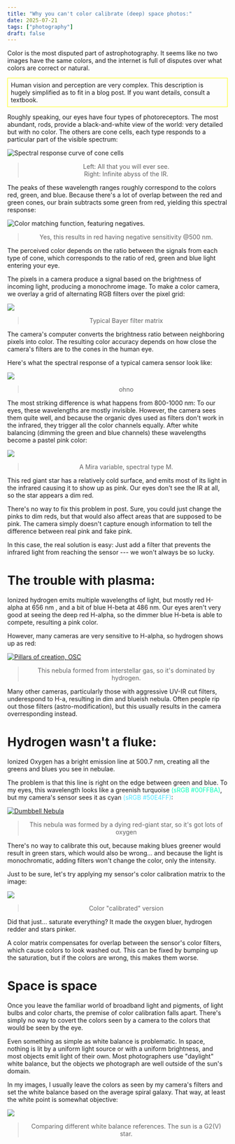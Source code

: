 ```yaml
---
title: "Why you can't color calibrate (deep) space photos:"
date: 2025-07-21
tags: ["photography"]
draft: false
---
```


Color is the most disputed part of astrophotography. 
It seems like no two images have the same colors, and the internet is full of disputes over what colors are correct or natural. 

<!-- Meat -->

<div style="border: 1px solid; border-color: yellow; padding: 0.5em;">
Human vision and perception are very complex.
This description is hugely simplified as to fit in a blog post.
If you want details, consult a textbook.
</div>

Roughly speaking, our eyes have four types of photoreceptors.
The most abundant, rods, provide a black-and-white view of the world: very detailed but with no color.
The others are cone cells, each type responds to a particular part of the visible spectrum:

![Spectral response curve of cone cells](cone.png)
> <center>Left: All that you will ever see.<br>Right: Infinite abyss of the IR.</center>

The peaks of these wavelength ranges roughly correspond to the colors red, green, and blue.
Because there's a lot of overlap between the red and green cones, our brain subtracts some green from red, yielding this spectral response:

![Color matching function, featuring negatives.](cmf.png)
> <center>Yes, this results in red having negative sensitivity @500 nm. </center>

The perceived color depends on the ratio between the signals from each type of cone, which corresponds to the ratio of red, green and blue light entering your eye.

<!-- Robots -->

The pixels in a camera produce a signal based on the brightness of incoming light, producing a monochrome image.
To make a color camera, we overlay a grid of alternating RGB filters over the pixel grid:

![](bayer.png)
> <center>Typical Bayer filter matrix</center>

The camera's computer converts the brightness ratio between neighboring pixels into color.
The resulting color accuracy depends on how close the camera's filters are to the cones in the human eye. 

Here's what the spectral response of a typical camera sensor look like:

![](imx533.png)
> <center> ohno </center>

<!-- IR -->

The most striking difference is what happens from 800-1000 nm:
To our eyes, these wavelengths are mostly invisible.
However, the camera sees them quite well, and because the organic dyes used as filters don't work in the infrared, they trigger all the color channels equally.
After white balancing (dimming the green and blue channels) these wavelengths become a pastel pink color:

![](purple_star.jpg)
> <center>A Mira variable, spectral type M.</center>

This red giant star has a relatively cold surface, and emits most of its light in the infrared causing it to show up as pink.
Our eyes don't see the IR at all, so the star appears a dim red.

There's no way to fix this problem in post. 
Sure, you could just change the pinks to dim reds, but that would also affect areas that are supposed to be pink.
The camera simply doesn't capture enough information to tell the difference between real pink and fake pink.

In this case, the real solution is easy: Just add a filter that prevents the infrared light from reaching the sensor
--- we won't always be so lucky.

# The trouble with plasma:

Ionized hydrogen emits multiple wavelengths of light, but mostly red H-alpha at 656 nm , and a bit of blue H-beta at 486 nm.
Our eyes aren't very good at seeing the deep red H-alpha, so the dimmer blue H-beta is able to compete, resulting a pink color. 

However, many cameras are very sensitive to H-alpha, so hydrogen shows up as red:

[![Pillars of creation, OSC](pillars.jpg)](/astro/m16/)
> <center>This nebula formed from interstellar gas, so it's dominated by hydrogen.</center>

Many other cameras, particularly those with aggressive UV-IR cut filters, underespond to H-a, resulting in dim and blueish nebula. 
Often people rip out those filters (astro-modification), but this usually results in the camera overresponding instead. 

# Hydrogen wasn't a fluke:

Ionized Oxygen has a bright emission line at 500.7 nm, creating all the greens and blues you see in nebulae. 

The problem is that this line is right on the edge between green and blue.
To my eyes, this wavelength looks like a greenish turquoise <span style="color: #00FFBA">(sRGB #00FFBA)</span>,
but my camera's sensor sees it as cyan <span style="color: #50E4FF">(sRGB #50E4FF)</span>:

[![Dumbbell Nebula](m27.jpg)](/astro/m27/)
> <center>This nebula was formed by a dying red-giant star, so it's got lots of oxygen</center>

There's no way to calibrate this out, because making blues greener would result in green stars, which would also be wrong...
and because the light is monochromatic, adding filters won't change the color, only the intensity.

Just to be sure, let's try applying my sensor's color calibration matrix to the image:

[![](m27_2.jpg)](/astro/m27/)
> <center>Color "calibrated" version</center>

Did that just... saturate everything?
It made the oxygen bluer, hydrogen redder and stars pinker.

A color matrix compensates for overlap between the sensor's color filters, which cause colors to look washed out. 
This can be fixed by bumping up the saturation, but if the colors are wrong, this makes them worse. 

# Space is space

Once you leave the familiar world of broadband light and pigments, of light bulbs and color charts, the premise of color calibration falls apart.
There's simply no way to covert the colors seen by a camera to the colors that would be seen by the eye.

Even something as simple as white balance is problematic.
In space, nothing is lit by a uniform light source or with a uniform brightness, and most objects emit light of their own. 
Most photographers use "daylight" white balance, but the objects we photograph are well outside of the sun's domain. 

In my images, I usually leave the colors as seen by my camera's filters and set the white balance based on the average spiral galaxy. 
That way, at least the white point is somewhat objective:

[![](balance.jpg)](/astro/m51/)
> <center>Comparing different white balance references. The sun is a G2(V) star.<center>

